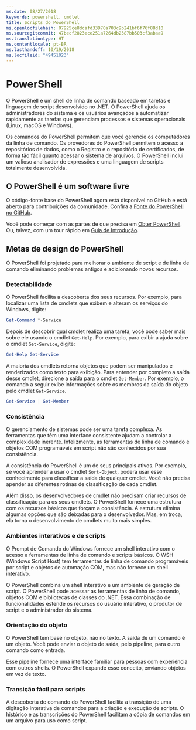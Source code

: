 ```yaml
---
ms.date: 08/27/2018
keywords: powershell, cmdlet
title: Scripts do PowerShell
ms.openlocfilehash: 07925ce8dcafd33970a703c9b241bf6f76f88d10
ms.sourcegitcommit: 47becf2823ece251a7264db2387bb503cf3abaa9
ms.translationtype: HT
ms.contentlocale: pt-BR
ms.lasthandoff: 10/19/2018
ms.locfileid: "49451023"
---
```

# <a name="powershell"></a>PowerShell

O PowerShell é um shell de linha de comando baseado em tarefas e linguagem de script desenvolvido no .NET.
O PowerShell ajuda os administradores do sistema e os usuários avançados a automatizar rapidamente as tarefas que gerenciam processos e sistemas operacionais (Linux, macOS e Windows).

Os comandos do PowerShell permitem que você gerencie os computadores da linha de comando. Os provedores do PowerShell permitem o acesso a repositórios de dados, como o Registro e o repositório de certificados, de forma tão fácil quanto acessar o sistema de arquivos. O PowerShell inclui um valioso analisador de expressões e uma linguagem de scripts totalmente desenvolvida.

## <a name="powershell-is-open-source"></a>O PowerShell é um software livre

O código-fonte base do PowerShell agora está disponível no GitHub e está aberto para contribuições da comunidade.
Confira a [Fonte do PowerShell no GitHub](https://github.com/powershell/powershell).

Você pode começar com as partes de que precisa em [Obter PowerShell](https://github.com/PowerShell/PowerShell#get-powershell).
Ou, talvez, com um tour rápido em [Guia de Introdução](https://github.com/PowerShell/PowerShell/blob/master/docs/learning-powershell).

## <a name="powershell-design-goals"></a>Metas de design do PowerShell

O PowerShell foi projetado para melhorar o ambiente de script e de linha de comando eliminando problemas antigos e adicionando novos recursos.

### <a name="discoverability"></a>Detectabilidade

O PowerShell facilita a descoberta dos seus recursos. Por exemplo, para localizar uma lista de cmdlets que exibem e alteram os serviços do Windows, digite:

```powershell
Get-Command *-Service
```

Depois de descobrir qual cmdlet realiza uma tarefa, você pode saber mais sobre ele usando o cmdlet `Get-Help`. Por exemplo, para exibir a ajuda sobre o cmdlet `Get-Service`, digite:

```powershell
Get-Help Get-Service
```

A maioria dos cmdlets retorna objetos que podem ser manipulados e renderizados como texto para exibição. Para entender por completo a saída desse cmdlet, direcione a saída para o cmdlet `Get-Member`. Por exemplo, o comando a seguir exibe informações sobre os membros da saída do objeto pelo cmdlet `Get-Service`.

```powershell
Get-Service | Get-Member
```

### <a name="consistency"></a>Consistência

O gerenciamento de sistemas pode ser uma tarefa complexa. As ferramentas que têm uma interface consistente ajudam a controlar a complexidade inerente. Infelizmente, as ferramentas de linha de comando e objetos COM programáveis em script não são conhecidos por sua consistência.

A consistência do PowerShell é um de seus principais ativos. Por exemplo, se você aprender a usar o cmdlet `Sort-Object`, poderá usar esse conhecimento para classificar a saída de qualquer cmdlet. Você não precisa apender as diferentes rotinas de classificação de cada cmdlet.

Além disso, os desenvolvedores de cmdlet não precisam criar recursos de classificação para os seus cmdlets. O PowerShell fornece uma estrutura com os recursos básicos que forçam a consistência. A estrutura elimina algumas opções que são deixadas para o desenvolvedor. Mas, em troca, ela torna o desenvolvimento de cmdlets muito mais simples.

### <a name="interactive-and-scripting-environments"></a>Ambientes interativos e de scripts

O Prompt de Comando do Windows fornece um shell interativo com o acesso a ferramentas de linha de comando e scripts básicos. O WSH (Windows Script Host) tem ferramentas de linha de comando programáveis por script e objetos de automação COM, mas não fornece um shell interativo.

O PowerShell combina um shell interativo e um ambiente de geração de script. O PowerShell pode acessar as ferramentas de linha de comando, objetos COM e bibliotecas de classes do .NET. Essa combinação de funcionalidades estende os recursos do usuário interativo, o produtor de script e o administrador do sistema.

### <a name="object-orientation"></a>Orientação do objeto

O PowerShell tem base no objeto, não no texto. A saída de um comando é um objeto. Você pode enviar o objeto de saída, pelo pipeline, para outro comando como entrada.

Esse pipeline fornece uma interface familiar para pessoas com experiência com outros shells. O PowerShell expande esse conceito, enviando objetos em vez de texto.

### <a name="easy-transition-to-scripting"></a>Transição fácil para scripts

A descoberta de comando do PowerShell facilita a transição de uma digitação interativa de comandos para a criação e execução de scripts. O histórico e as transcrições do PowerShell facilitam a cópia de comandos em um arquivo para uso como script.
